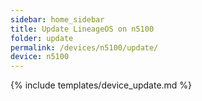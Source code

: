 ```yaml
---
sidebar: home_sidebar
title: Update LineageOS on n5100
folder: update
permalink: /devices/n5100/update/
device: n5100
---
```

{% include templates/device_update.md %}

